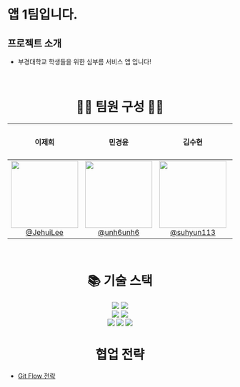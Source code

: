 # 앱 1팀입니다.

## 프로젝트 소개
- 부경대학교 학생들을 위한 심부름 서비스 앱 입니다!

<br>

<div align=center><h1>🙋‍♂️ 팀원 구성 🙋‍♀️</h1></div>
  
| **이제희** | **민경윤** | **김수현** | **이강민** | **정다은** |
| :------: |  :------: | :------: | :------: | :------: |
| [<img src="https://avatars.githubusercontent.com/JehuiLee" height=150 width=150> <br/> @JehuiLee](https://github.com/JehuiLee) | [<img src="https://avatars.githubusercontent.com/unh6unh6" height=150 width=150> <br/> @unh6unh6](https://github.com/unh6unh6) | [<img src="https://avatars.githubusercontent.com/suhyun113" height=150 width=150> <br/> @suhyun113](https://github.com/suhyun113) | [<img src="https://avatars.githubusercontent.com/mututu17" height=150 width=150> <br/> @mututu17](https://github.com/mututu17) | [![쿼카캐](https://github.com/pknu-wap/2024-1_App1/assets/142780364/722c5729-8f0f-443f-9049-2b8e7694bab9) <br/> 정다은]() |

</div>

<br>

<div align=center><h1>📚 기술 스택</h1></div>

<div align=center>
  
  <img src="https://img.shields.io/badge/flutter-02569B?style=for-the-badge&logo=flutter&logoColor=white">
  <img src="https://img.shields.io/badge/spring-6DB33F?style=for-the-badge&logo=spring&logoColor=white">

  <br>

  <img src="https://img.shields.io/badge/mariaDB-003545?style=for-the-badge&logo=mariaDB&logoColor=white">
  <img src="https://img.shields.io/badge/amazonaws-232F3E?style=for-the-badge&logo=amazonaws&logoColor=white">
  <br>

  <img src="https://img.shields.io/badge/github-181717?style=for-the-badge&logo=github&logoColor=white">
  <img src="https://img.shields.io/badge/git-F05032?style=for-the-badge&logo=git&logoColor=white">
  <img src="https://img.shields.io/badge/figma-F24E1E?style=for-the-badge&logo=figma&logoColor=white">
  
  <br>
</div>

  <div align=center><h1> 협업 전략</h1></div>
<ul>

<li><a href = https://github.com/pknu-wap/2024-1_App1/wiki/%F0%9F%92%A1Git-Flow> Git Flow 전략 </a></li>
</ul>
